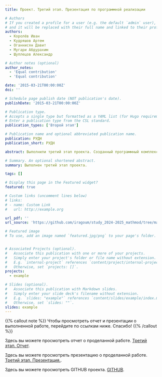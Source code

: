 ```yaml
---
title: Проект. Третий этап. Презентация по программной реализации

# Authors
# If you created a profile for a user (e.g. the default `admin` user), write the username (folder name) here
# and it will be replaced with their full name and linked to their profile.
authors:
  - Королёв Иван
  - Кудряшов Артем
  - Оганнисян Давит 
  - Мугари Абдурахим
  - Шуплецов Александр

# Author notes (optional)
author_notes:
  - 'Equal contribution'
  - 'Equal contribution'

date: '2015-03-21T00:00:00Z'
doi: ''

# Schedule page publish date (NOT publication's date).
publishDate: '2015-03-21T00:00:00Z'

# Publication type.
# Accepts a single type but formatted as a YAML list (for Hugo requirements).
# Enter a publication type from the CSL standard.
publication_types: ['Второй этап']

# Publication name and optional abbreviated publication name.
publication: РУДН
publication_short: РУДН

abstract: Выполнили третий этап проекта. Созданный программный комплекс реализует ключевые этапы моделирования электрического пробоя. Он обеспечивает гибкость, визуализацию и масштабируемость и может быть использован как учебный, исследовательский и инженерный инструмент.

# Summary. An optional shortened abstract.
summary: Выполнен третий этап проекта.

tags: []

# Display this page in the Featured widget?
featured: true

# Custom links (uncomment lines below)
# links:
# - name: Custom Link
#   url: http://example.org

url_pdf: ''
url_source: 'https://github.com/iragoum/study_2024-2025_mathmod/tree/master/project-group'

# Featured image
# To use, add an image named `featured.jpg/png` to your page's folder.


# Associated Projects (optional).
#   Associate this publication with one or more of your projects.
#   Simply enter your project's folder or file name without extension.
#   E.g. `internal-project` references `content/project/internal-project/index.md`.
#   Otherwise, set `projects: []`.
projects:
  - example

# Slides (optional).
#   Associate this publication with Markdown slides.
#   Simply enter your slide deck's filename without extension.
#   E.g. `slides: "example"` references `content/slides/example/index.md`.
#   Otherwise, set `slides: ""`.
slides: example
---
```


{{% callout note %}}
Чтобы просмотреть отчет и презентации о выполненной работе, перейдите по ссылкам ниже. Спасибо!
{{% /callout %}}

Здесь вы можете просмотреть отчет о проделанной работе. [Третий этап. Отчет](report.pdf).

Здесь вы можете просмотреть презентацию о проделанной работе. [Третий этап. Презентация.](presentation.pdf).

Здесь вы можете просмотреть GITHUB проекта. [GITHUB](https://github.com/iragoum/study_2024-2025_mathmod/tree/master/project-group).
